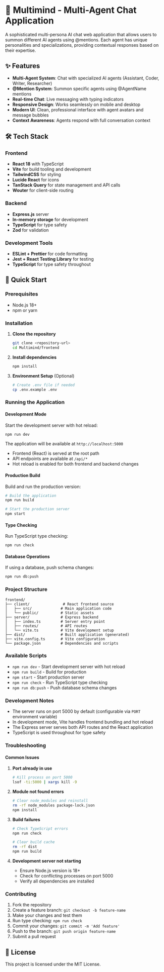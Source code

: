 # 🤖 Multimind - Multi-Agent Chat Application

A sophisticated multi-persona AI chat web application that allows users to summon different AI agents using @mentions. Each agent has unique personalities and specializations, providing contextual responses based on their expertise.

## ✨ Features

- **Multi-Agent System**: Chat with specialized AI agents (Assistant, Coder, Writer, Researcher)
- **@Mention System**: Summon specific agents using @AgentName mentions
- **Real-time Chat**: Live messaging with typing indicators
- **Responsive Design**: Works seamlessly on mobile and desktop
- **Modern UI**: Clean, professional interface with agent avatars and message bubbles
- **Context Awareness**: Agents respond with full conversation context

## 🛠️ Tech Stack

### Frontend
- **React 18** with TypeScript
- **Vite** for build tooling and development
- **TailwindCSS** for styling
- **Lucide React** for icons
- **TanStack Query** for state management and API calls
- **Wouter** for client-side routing

### Backend
- **Express.js** server
- **In-memory storage** for development
- **TypeScript** for type safety
- **Zod** for validation

### Development Tools
- **ESLint + Prettier** for code formatting
- **Jest + React Testing Library** for testing
- **TypeScript** for type safety throughout

## 🚀 Quick Start

### Prerequisites
- Node.js 18+
- npm or yarn

### Installation

1. **Clone the repository**
   ```bash
   git clone <repository-url>
   cd Multimind/frontend
   ```

2. **Install dependencies**
   ```bash
   npm install
   ```

3. **Environment Setup** (Optional)
   ```bash
   # Create .env file if needed
   cp .env.example .env
   ```

### Running the Application

#### Development Mode
Start the development server with hot reload:

```bash
npm run dev
```

The application will be available at `http://localhost:5000`

- Frontend (React) is served at the root path
- API endpoints are available at `/api/*`
- Hot reload is enabled for both frontend and backend changes

#### Production Build
Build and run the production version:

```bash
# Build the application
npm run build

# Start the production server
npm start
```

#### Type Checking
Run TypeScript type checking:

```bash
npm run check
```

#### Database Operations
If using a database, push schema changes:

```bash
npm run db:push
```

### Project Structure

```
frontend/
├── client/               # React frontend source
│   ├── src/             # Main application code
│   └── public/          # Static assets
├── server/              # Express backend
│   ├── index.ts         # Server entry point
│   ├── routes/          # API routes
│   └── vite.ts          # Vite development setup
├── dist/                # Built application (generated)
├── vite.config.ts       # Vite configuration
└── package.json         # Dependencies and scripts
```

### Available Scripts

- `npm run dev` - Start development server with hot reload
- `npm run build` - Build for production
- `npm start` - Start production server
- `npm run check` - Run TypeScript type checking
- `npm run db:push` - Push database schema changes

### Development Notes

- The server runs on port 5000 by default (configurable via `PORT` environment variable)
- In development mode, Vite handles frontend bundling and hot reload
- The Express server serves both API routes and the React application
- TypeScript is used throughout for type safety

### Troubleshooting

#### Common Issues

1. **Port already in use**
   ```bash
   # Kill process on port 5000
   lsof -ti:5000 | xargs kill -9
   ```

2. **Module not found errors**
   ```bash
   # Clear node_modules and reinstall
   rm -rf node_modules package-lock.json
   npm install
   ```

3. **Build failures**
   ```bash
   # Check TypeScript errors
   npm run check

   # Clear build cache
   rm -rf dist
   npm run build
   ```

4. **Development server not starting**
   - Ensure Node.js version is 18+
   - Check for conflicting processes on port 5000
   - Verify all dependencies are installed

### Contributing

1. Fork the repository
2. Create a feature branch: `git checkout -b feature-name`
3. Make your changes and test them
4. Run type checking: `npm run check`
5. Commit your changes: `git commit -m 'Add feature'`
6. Push to the branch: `git push origin feature-name`
7. Submit a pull request

## 📝 License

This project is licensed under the MIT License.
